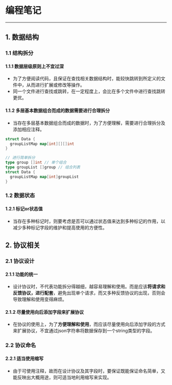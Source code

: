 # 编程笔记

----

## 1. 数据结构
### 1.1 结构拆分
#### 1.1.1 数据层级原则上不宜过深
  * 为了方便阅读代码，且保证在查找相关数据结构时，能较快跳转到所定义的文件中，从而进行扩展或修改等操作。
  * 同一个文件进行查找或跳转，在一定程度上，会比在多个文件中进行查找跳转更优。

#### 1.1.2 多层基本数据组合而成的数据需要进行合理拆分
  * 当存在多层基本数据组合而成的数据时，为了方便理解，需要进行合理拆分及添加相应注释。
```go
struct Data {
  groupListMap map[int][][]int
}

// 进行简单拆分
type group []int // 单个组合
type groupList []group // 组合列表
struct Data {
  groupListMap map[int]groupList
}
```

### 1.2 数据状态
#### 1.2.1 标记or状态值
  * 当存在多种标记时，则要考虑是否可以通过状态值来达到多种标记的作用，以减少多种标记字段的维护和提高使用的方便性。


## 2. 协议相关
### 2.1 协议设计
#### 2.1.1 功能的统一
  * 设计协议时，不代表功能拆分得越细，越容易理解和使用。而是应该**将请求和反馈协议，进行配套**，避免出现单个请求，而又多种反馈协议的出现，否则会导致理解和使用变得麻烦。

#### 2.1.2 尽量使用向后添加字段来扩展协议
  * 在协议的使用上，为了**方便理解和使用**，而应该尽量使用向后添加字段的方式来扩展协议，不宜通过json字符串将数据保存到一个string类型的字段。

### 2.2 协议命名
#### 2.2.1 适当使用缩写
  * 由于可使用注释，故而在设计协议及其字段时，要保证既能保证命名简单，又能反映出大概用途，则可适当地利用缩写来实现。
